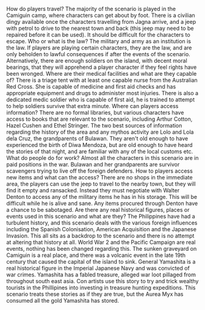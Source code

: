 How do players travel?
	The majority of the scenario is played in the Camiguin camp, where characters can get about by foot. There is a civilian dingy available once the characters travelling from Jagna arrive, and a jeep with petrol  to drive to the nearest town and back (this jeep may need to be repaired before it can be used). It should be difficult for the characters to escape.
Who or what is the law?
	The military and army as an institution is the law. If players are playing certain characters, they are the law, and are only beholden to lawful consequences if after the events of the scenario. Alternatively, there are enough soldiers on the island, with decent moral bearings, that they will apprehend a player character if they feel rights have been wronged.
Where are their medical facilities and what are they capable of?
	There is a triage tent with at least one capable nurse from the Australian Red Cross. She is capable of medicine and first aid checks and has appropriate equipment and drugs to administer most injuries. There is also a dedicated medic soldier who is capable of first aid, he is trained to attempt to help soldiers survive that extra minute.
Where can players access information?
	There are no formal libraries, but various characters have access to books that are relevant to the scenario, including Arthur Cotton, Hazel Cushen and Ethel Stringer.
	The two best sources of information regarding the history of the area and any mythos activity are Lolo and Lola dela Cruz, the grandparents of Bulawan. They aren't old enough to have experienced the birth of Diwa Mendoza, but are old enough to have heard the stories of that night, and are familiar with any of the local customs etc.
What do people do for work?
	Almost all the characters in this scenario are in paid positions in the war. Bulawan and her grandparents are survivor scavengers trying to live off the foreign defenders.
How to players access new items and what can the access?
	There are no shops in the immediate area, the players can use the jeep to travel to the nearby town, but they will find it empty and ransacked. Instead they must negotiate with Walter Denton to access any of the military items he has in his storage. This will be difficult while he is alive and sane. Any items procured through Denton have a chance to be sabotaged.
Are there any real historical figures, places or events used in this scenario and what are they?
	The Philippines have had a turbulent history, and this scenario deals with the various foreign influences including the Spanish Colonisation, American Acquisition and the Japanese Invasion. This all sits as a backdrop to the scenario and there is no attempt at altering that history at all.
	World War 2 and the Pacific Campaign are real events, nothing has been changed regarding this.
	The sunken graveyard on Camiguin is a real place, and there was a volcanic event in the late 19th century that caused the capital of the island to sink.
	General Yamashita is a real historical figure in the Imperial Japanese Navy and was convicted of war crimes. Yamashita has a fabled treasure, alleged war loot pillaged from throughout south east asia. Con artists use this story to try and trick wealthy tourists in the Phillipines into investing in treasure hunting expeditions. This scenario treats these stories as if they are true, but the Aurea Myx has consumed all the gold Yamashita has stored.
